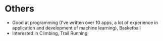 
# Others 
- Good at programming (I've written over 10 apps, a lot of experience in application and development of machine learning), Basketball
- Interested in Climbing, Trail Running